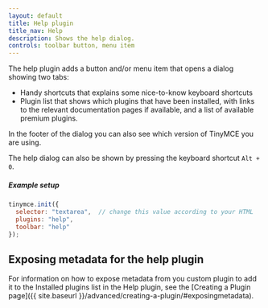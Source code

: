 ```yaml
---
layout: default
title: Help plugin
title_nav: Help
description: Shows the help dialog.
controls: toolbar button, menu item
---
```


The help plugin adds a button and/or menu item that opens a dialog showing two tabs: 

* Handy shortcuts that explains some nice-to-know keyboard shortcuts
* Plugin list that shows which plugins that have been installed, with links to the relevant documentation pages if available, and a list of available premium plugins.

In the footer of the dialog you can also see which version of TinyMCE you are using.

The help dialog can also be shown by pressing the keyboard shortcut `Alt + 0`. 

##### Example setup

```js
tinymce.init({
  selector: "textarea",  // change this value according to your HTML
  plugins: "help",
  toolbar: "help"
});
```

## Exposing metadata for the help plugin

For information on how to expose metadata from you custom plugin to add it to the Installed plugins list in the Help plugin, see the  [Creating a Plugin page]({{ site.baseurl }}/advanced/creating-a-plugin/#exposingmetadata).